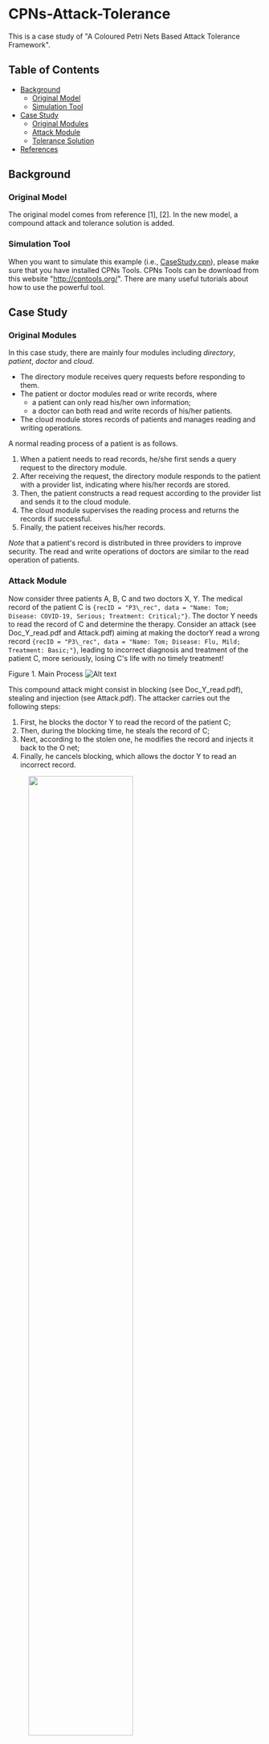 # CPNs-Attack-Tolerance
This is a case study of "A Coloured Petri Nets Based Attack Tolerance Framework". 

## Table of Contents

- [Background](#Background)
  - [Original Model](#original-model)
  - [Simulation Tool](#simulation-tool)
- [Case Study](#case-study)
  - [Original Modules](#original-modules)
  - [Attack Module](#attack-module)
  - [Tolerance Solution](#tolerance-solution)
- [References](#References)

## Background

### Original Model

The original model comes from reference [1], [2]. In the new model, a compound attack and tolerance solution is added. 

### Simulation Tool

When you want to simulate this example (i.e., [CaseStudy.cpn](https://github.com/TURTING-BO/CPNs-Attack-Tolerance/blob/master/CaseStudy.cpn)), please make sure that you have installed CPNs Tools. CPNs Tools can be download from this website "http://cpntools.org/". There are many useful tutorials about how to use the powerful tool.

## Case Study

### Original Modules

In this case study, there are mainly four modules including _directory_, _patient_, _doctor_ and _cloud_. 
* The directory module receives query requests before responding to them. 
* The patient or doctor modules read or write records, where 
  - a patient can only read his/her own information;
  - a doctor can both read and write records of his/her patients. 
* The cloud module stores records of patients and manages reading and writing operations. 

A normal reading process of a patient is as follows.

1. When a patient needs to read records, he/she first sends a query request to the directory module. 
2. After receiving the request, the directory module responds to the patient with a provider list, indicating where his/her records are stored. 
3. Then, the patient constructs a read request according to the provider list and sends it to the cloud module. 
4. The cloud module supervises the reading process and returns the records if successful. 
5. Finally, the patient receives his/her records. 

*Note* that a patient's record is distributed in three providers to improve security. The read and write operations of doctors are similar to the read operation of patients. 

### Attack Module

Now consider three patients A, B, C and two doctors X, Y. The medical record of the patient C is ``{recID = "P3\_rec", data = "Name: Tom; Disease: COVID-19, Serious; Treatment: Critical;"}``. The doctor Y needs to read the record of C and determine the therapy. Consider an attack (see Doc_Y_read.pdf and Attack.pdf) aiming at making the doctorY read a wrong record ``{recID = "P3\_rec", data = "Name: Tom; Disease: Flu, Mild; Treatment: Basic;"}``, leading to incorrect diagnosis and treatment of the patient C, more seriously, losing C's life with no timely treatment!

Figure 1. Main Process
![Alt text](https://github.com/TURTING-BO/CPNs-Attack-Tolerance/blob/master/M1_Main.png "Figure 1. Main")

This compound attack might consist in blocking (see Doc_Y_read.pdf), stealing and injection (see Attack.pdf). The attacker carries out the following steps:

1. First, he blocks the doctor Y to read the record of the patient C; 
2. Then, during the blocking time, he steals the record of C; 
3. Next, according to the stolen one, he modifies the record and injects it back to the O net; 
4. Finally, he cancels blocking, which allows the doctor Y to read an incorrect record.

<figure>
  <img src="https://github.com/TURTING-BO/CPNs-Attack-Tolerance/blob/master/M6_Attack.png" align=center width="70%" height="70%">
  <figcaption>This is my caption text.</figcaption>
</figure>

<div align=center>
  <img src="https://github.com/TURTING-BO/CPNs-Attack-Tolerance/blob/master/M6_Attack.png" width="70%" height="70%">
</div>

<div align=center font-weight=bold>
  **Figure 2.** Stealing, Modification and Injection Attack
</div>

In Figure 3, the attacker successfully modify C's record from ``Disease: COVID-19, Serious; Treatment: Critical;`` to ``Disease: Flu, Mild; Treatment: Basic;``.

Figure 3. Attack result
![Alt text](https://github.com/TURTING-BO/CPNs-Attack-Tolerance/blob/master/R2_Stealing_Modification_Injection%20Result.png "Figure 1. Attack result")

### Tolerance Solution

Figure 4 and Figyre 5 present the bypassing solution and the checking solution to tolerate the above attack. 

Figure 4. Bypassing Solution
![Alt text](https://github.com/TURTING-BO/CPNs-Attack-Tolerance/blob/master/M5.2.1_Doc_Y_read.png "Figure 4. Bypassing Solution")

Figure 5. Checking Solution
![Alt text](https://github.com/TURTING-BO/CPNs-Attack-Tolerance/blob/master/M3_Cloud.png "Figure 5. Checking Solution")

Figure 6 and Figyre 7 present the simulation result of our solution to the attack, where the doctor Y can read the correct record of the patient C. 

Figure 6. Checking and compensation result
![Alt text](https://github.com/TURTING-BO/CPNs-Attack-Tolerance/blob/master/R4_After%20Checking%20Solution.png "Figure 2. Checking and compensation result")

Figure 7. Doctor Y reading result
![Alt text](https://github.com/TURTING-BO/CPNs-Attack-Tolerance/blob/master/R6_Doctor%20Read%20Result.png "Figure 3. Doctor Y reading result")

In Figure 6, our detector found this change and replaced the wrong record with the correct one, with the cooperation of bypassing solution shown in Figure 4. Finally, the doctor Y can read the correct record of C and decide a proper therapy.

The composition of bypassing, checking and compensation solutions can effectively tolerate the above attack (see Doc_Y_read.pdf and Attack.pdf).

## References

[1] Fitch D F, Xu H. A Petri Net Model for Secure and Fault-Tolerant Cloud-Based Information Storage[C]//SEKE. 2012: 333-339.

[2] Fitch D, Xu H. A RAID-based secure and fault-tolerant model for cloud information storage[J]. International Journal of Software Engineering and Knowledge Engineering, 2013, 23(05): 627-654.
